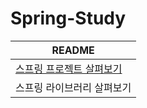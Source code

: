 # Spring-Study
| README                                                       |
| ------------------------------------------------------------ |
| [스프링 프로젝트 살펴보기](https://github.com/khyunjiee/Spring-Study/blob/master/Spring%20%ED%94%84%EB%A1%9C%EC%A0%9D%ED%8A%B8%20%EC%82%B4%ED%8E%B4%EB%B3%B4%EA%B8%B0.md) |
| 스프링 라이브러리 살펴보기                                   |

